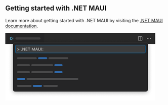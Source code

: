 ## Getting started with .NET MAUI

Learn more about getting started with .NET MAUI by visiting the [.NET MAUI documentation](https://learn.microsoft.com/dotnet/maui/get-started/installation?tabs=vswin).

![.NET MAUI command palette](learn-more.png)